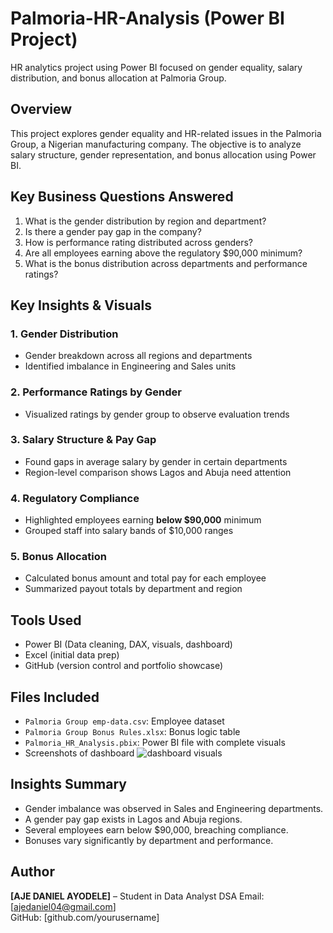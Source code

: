 # Palmoria-HR-Analysis (Power BI Project)
HR analytics project using Power BI focused on gender equality, salary distribution, and bonus allocation at Palmoria Group.

 ##  Overview
This project explores gender equality and HR-related issues in the Palmoria Group, a Nigerian manufacturing company. The objective is to analyze salary structure, gender representation, and bonus allocation using Power BI.

##  Key Business Questions Answered
1. What is the gender distribution by region and department?
2. Is there a gender pay gap in the company?
3. How is performance rating distributed across genders?
4. Are all employees earning above the regulatory $90,000 minimum?
5. What is the bonus distribution across departments and performance ratings?

## Key Insights & Visuals

### 1. **Gender Distribution**
- Gender breakdown across all regions and departments
- Identified imbalance in Engineering and Sales units

### 2. **Performance Ratings by Gender**
- Visualized ratings by gender group to observe evaluation trends

### 3. **Salary Structure & Pay Gap**
- Found gaps in average salary by gender in certain departments
- Region-level comparison shows Lagos and Abuja need attention

### 4. **Regulatory Compliance**
- Highlighted employees earning **below $90,000** minimum
- Grouped staff into salary bands of $10,000 ranges

### 5. **Bonus Allocation**
- Calculated bonus amount and total pay for each employee
- Summarized payout totals by department and region

##  Tools Used
- Power BI (Data cleaning, DAX, visuals, dashboard)
- Excel (initial data prep)
- GitHub (version control and portfolio showcase)

##  Files Included
- `Palmoria Group emp-data.csv`: Employee dataset
- `Palmoria Group Bonus Rules.xlsx`: Bonus logic table
- `Palmoria_HR_Analysis.pbix`: Power BI file with complete visuals
- Screenshots of dashboard
![dashboard visuals](https://github.com/user-attachments/assets/08767f53-c97e-4903-9702-911bb38f452a)


## Insights Summary
- Gender imbalance was observed in Sales and Engineering departments.
- A gender pay gap exists in Lagos and Abuja regions.
- Several employees earn below $90,000, breaching compliance.
- Bonuses vary significantly by department and performance.

## Author
**[AJE DANIEL AYODELE]** –  Student in Data Analyst DSA 
Email: [ajedaniel04@gmail.com]  
GitHub: [github.com/yourusername]





